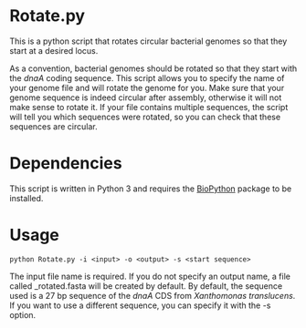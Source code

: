 # Rotate.py
This is a python script that rotates circular bacterial genomes so that they start at a desired locus.

As a convention, bacterial genomes should be rotated so that they start with the *dnaA* coding sequence.
This script allows you to specify the name of your genome file and will rotate the genome for you.
Make sure that your genome sequence is indeed circular after assembly, otherwise it will not make sense to rotate it. If your file contains multiple sequences, the script will tell you which sequences were rotated, so you can check that these sequences are circular.

# Dependencies
This script is written in Python 3 and requires the [BioPython](https://biopython.org/wiki/Download)  package to be installed.

# Usage

```
python Rotate.py -i <input> -o <output> -s <start sequence>
```

The input file name is required.
If you do not specify an output name, a file called <your input file name>_rotated.fasta will be created by default.
By default, the sequence used is a 27 bp sequence of the *dnaA* CDS from *Xanthomonas translucens*. If you want to use a different sequence, you can specify it with the -s option.
